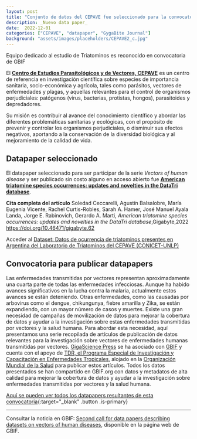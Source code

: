 ```yaml
---
layout: post
title: "Conjunto de datos del CEPAVE fue seleccionado para la convocatoria _Vectors of human disease series_"
description: _Nuevo data paper_
date:  2022-12-01
categories: ["CEPAVE", "datapaper", "GygaBite Journal"]
background: "assets/images/placeholders/CEPAVE2_c.jpg"
---
```


Equipo dedicado al estudio de Triatominos es reconocido en convocatoria de GBIF

El [**Centro de Estudios Parasitológicos y de Vectores, CEPAVE**](https://www.cepave.edu.ar/) es un centro de referencia en investigación científica sobre especies de importancia sanitaria, socio-económica y agrícola, tales como parásitos, vectores de enfermedades y plagas, y aquellas relevantes para el control de organismos perjudiciales: patógenos (virus, bacterias, protistas, hongos), parasitoides y depredadores.

Su misión es contribuir al avance del conocimiento científico y abordar las diferentes problemáticas sanitarias y ecológicas, con el propósito de prevenir y controlar los organismos perjudiciales, o disminuir sus efectos negativos, aportando a la conservación de la diversidad biológica y al mejoramiento de la calidad de vida.

## Datapaper seleccionado
El datapaper seleccionado para ser participar de la serie _Vectors of human disease_ y ser publicado sin costo alguno en acceso abierto fue [**American triatomine species occurrences: updates and novelties in the DataTri database**](https://gigabytejournal.com/articles/62). 

**Cita completa del artículo** Soledad Ceccarelli, Agustín Balsalobre, María Eugenia Vicente, Rachel Curtis-Robles, Sarah A. Hamer, José Manuel Ayala Landa, Jorge E. Rabinovich, Gerardo A. Marti, _American triatomine species occurrences: updates and novelties in the DataTri database_,Gigabyte,2022 https://doi.org/10.46471/gigabyte.62

Acceder al [Dataset: Datos de ocurrencia de triatominos presentes en Argentina del Laboratorio de Triatominos del CEPAVE (CONICET-UNLP) ](https://www.gbif.org/dataset/94adad5f-fb11-426f-93e0-3dd02f3ccd1d)

## Convocatoria para publicar datapapers 

Las enfermedades transmitidas por vectores representan aproximadamente una cuarta parte de todas las enfermedades infecciosas. Aunque ha habido avances significativos en la lucha contra la malaria, actualmente estos avances se están deteniendo. Otras enfermedades, como las causadas por arbovirus como el dengue, chikungunya, fiebre amarilla y Zika, se están expandiendo, con un mayor número de casos y muertes. Existe una gran necesidad de campañas de movilización de datos para mejorar la cobertura de datos y ayudar a la investigación sobre estas enfermedades transmitidas por vectores y la salud humana. Para abordar esta necesidad, aquí presentamos una serie recopilada de artículos de publicación de datos relevantes para la investigación sobre vectores de enfermedades humanas transmitidas por vectores. [GigaScience Press](https://gigabytejournal.com/data-release-description) se ha asociado con [GBIF](https://www.gbif.org) y cuenta con el apoyo de [TDR, el Programa Especial de Investigación y Capacitación en Enfermedades Tropicales](https://tdr.who.int/), alojado en la [Organización Mundial de la Salud](https://www.who.int/) para publicar estos artículos. Todos los datos presentados se han compartido en GBIF.org con datos y metadatos de alta calidad para mejorar la cobertura de datos y ayudar a la investigación sobre enfermedades transmitidas por vectores y la salud humana.

[Aquí se pueden ver todos los datapapers resultantes de esta convocatoria](https://doi.org/10.46471/GIGABYTE_SERIES_0002){:target="_blank" .button .is-primary}

---

Consultar la noticia en GBIF: [Second call for data papers describing datasets on vectors of human diseases](https://www.gbif.org/news/3Dlc7jJ260Q9wjkbViSzGX/extended-second-call-for-data-papers-describing-datasets-on-vectors-of-human-diseases), disponible en la página web de GBIF.
